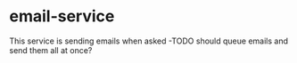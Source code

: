 # email-service
This service is sending emails when asked
-TODO
should queue emails and send them all at once?
